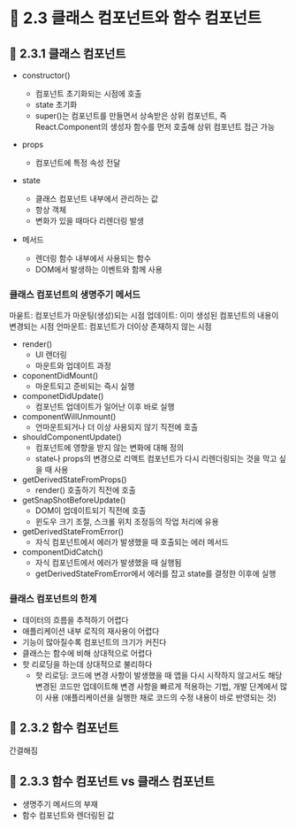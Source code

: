 # 🌟 2.3 클래스 컴포넌트와 함수 컴포넌트
## 📌 2.3.1 클래스 컴포넌트
- constructor()
  - 컴포넌트 초기화되는 시점에 호출
  - state 초기화
  - super()는 컴포넌트를 만들면서 상속받은 상위 컴포넌트, 즉 React.Component의 생성자 함수를 먼저 호출해 상위 컴포넌트 접근 가능

- props
  - 컴포넌트에 특정 속성 전달

- state
  - 클래스 컴포넌트 내부에서 관리하는 값
  - 항상 객체
  - 변화가 있을 때마다 리렌더링 발생

- 메서드
  - 렌더링 함수 내부에서 사용되는 함수
  - DOM에서 발생하는 이벤트와 함께 사용

### 클래스 컴포넌트의 생명주기 메서드
마욷트: 컴포넌트가 마운팅(생성)되는 시점
업데이트: 이미 생성된 컴포넌트의 내용이 변경되는 시점
언마운트: 컴포넌트가 더이상 존재하지 않는 시점
- render()
  - UI 렌더링
  - 마운트와 업데이트 과정
- coponentDidMount()
  - 마운트되고 준비되는 즉시 실행
- componetDidUpdate()
  - 컴포넌트 업데이트가 일어난 이후 바로 실행
- componentWillUnmount()
  - 언마운트되거나 더 이상 사용되지 않기 직전에 호출
- shouldComponentUpdate()
  - 컴포넌트에 영향을 받지 않는 변화에 대해 정의
  - state나 props의 변경으로 리액트 컴포넌트가 다시 리렌더링되는 것을 막고 싶을 때 사용
- getDerivedStateFromProps()
  - render() 호출하기 직전에 호출
- getSnapShotBeforeUpdate()
  - DOM이 업데이트되기 직전에 호출
  - 윈도우 크기 조절, 스크롤 위치 조정등의 작업 처리에 유용
- getDerivedStateFromError()
  - 자식 컴포넌트에서 에러가 발생했을 때 호출되는 에러 메서드
- componentDidCatch()
  - 자식 컴포넌트에서 에러가 발생했을 때 실행됨
  - getDerivedStateFromError에서 에러를 잡고 state를 결정한 이후에 실행

### 클래스 컴포넌트의 한계
- 데이터의 흐름을 추적하기 어렵다
- 애플리케이션 내부 로직의 재사용이 어렵다
- 기능이 많아질수록 컴포넌트의 크기가 커진다
- 클래스는 함수에 비해 상대적으로 어렵다
- 핫 리로딩을 하는데 상대적으로 불리하다
  - 핫 리로딩: 코드에 변경 사항이 발생했을 때 앱을 다시 시작하지 않고서도 해당 변경된 코드만 업데이트해 변경 사항을 빠르게 적용하는 기법, 개발 단계에서 많이 사용 (애플리케이션을 실행한 채로 코드의 수정 내용이 바로 반영되는 것)

## 📌 2.3.2 함수 컴포넌트
간결해짐

## 📌 2.3.3 함수 컴포넌트 vs 클래스 컴포넌트
- 생명주기 메서드의 부재
- 함수 컴포넌트와 렌더링된 값
